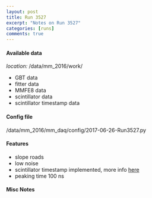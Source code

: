 ```yaml
---
layout: post
title: Run 3527
excerpt: "Notes on Run 3527"
categories: [runs]
comments: true
---
```


#### Available data

*location:* /data/mm_2016/work/

* GBT data
* fitter data
* MMFE8 data
* scintillator data
* scintillator timestamp data

#### Config file

/data/mm_2016/mm_daq/config/2017-06-26-Run3527.py

#### Features

* slope roads
* low noise
* scintillator timestamp implemented, more info [here](scint-tp)
* peaking time 100 ns

#### Misc Notes

